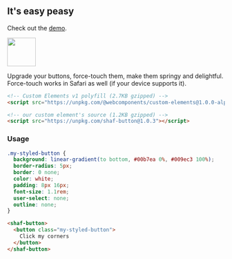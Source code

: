 ## It's easy peasy

Check out the [demo](https://aaronshaf.github.io/shaf-button/).

<img src="https://camo.githubusercontent.com/08d6c4eb74b3fefa1562569693e4158f4e80bed8/68747470733a2f2f64337676366c703535716a6171632e636c6f756466726f6e742e6e65742f6974656d732f334f316e3369335a3059326632653233334d316c2f53637265656e2532305265636f7264696e67253230323031372d30312d3331253230617425323030392e3536253230414d2e6769663f582d436c6f75644170702d56697369746f722d49643d323738356636313064373837393963633335323834393330343064396235383326763d3030303666396333" height="66px" />

Upgrade your buttons, force-touch them, make them springy and delightful. Force-touch works in Safari as well (if your device supports it).

```html
<!-- Custom Elements v1 polyfill (2.7KB gzipped) -->
<script src="https://unpkg.com/@webcomponents/custom-elements@1.0.0-alpha.3"></script>
```

```html
<!-- our custom element's source (1.2KB gzipped) -->
<script src="https://unpkg.com/shaf-button@1.0.3"></script>
```

### Usage

```css
.my-styled-button {
  background: linear-gradient(to bottom, #00b7ea 0%, #009ec3 100%);
  border-radius: 5px;
  border: 0 none;
  color: white;
  padding: 8px 16px;
  font-size: 1.1rem;
  user-select: none;
  outline: none;
}
```

```html
<shaf-button>
  <button class="my-styled-button">
    Click my corners
  </button>
</shaf-button>
```

